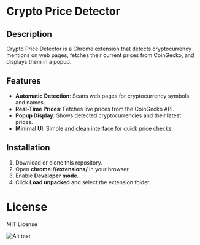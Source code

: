 # Crypto Price Detector

## Description
Crypto Price Detector is a Chrome extension that detects cryptocurrency mentions on web pages, fetches their current prices from CoinGecko, and displays them in a popup.

## Features
- **Automatic Detection**: Scans web pages for cryptocurrency symbols and names.
- **Real-Time Prices**: Fetches live prices from the CoinGecko API.
- **Popup Display**: Shows detected cryptocurrencies and their latest prices.
- **Minimal UI**: Simple and clean interface for quick price checks.

## Installation
1. Download or clone this repository.
2. Open **chrome://extensions/** in your browser.
3. Enable **Developer mode**.
4. Click **Load unpacked** and select the extension folder.

# License
MIT License

![Alt text](https://s7.ezgif.com/tmp/ezgif-76184d96bb77c7.gif)
